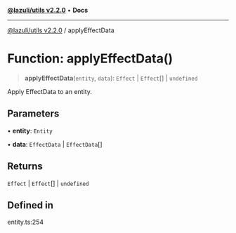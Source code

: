 [**@lazuli/utils v2.2.0**](../README.md) • **Docs**

***

[@lazuli/utils v2.2.0](../globals.md) / applyEffectData

# Function: applyEffectData()

> **applyEffectData**(`entity`, `data`): `Effect` \| `Effect`[] \| `undefined`

Apply EffectData to an entity.

## Parameters

• **entity**: `Entity`

• **data**: `EffectData` \| `EffectData`[]

## Returns

`Effect` \| `Effect`[] \| `undefined`

## Defined in

entity.ts:254
